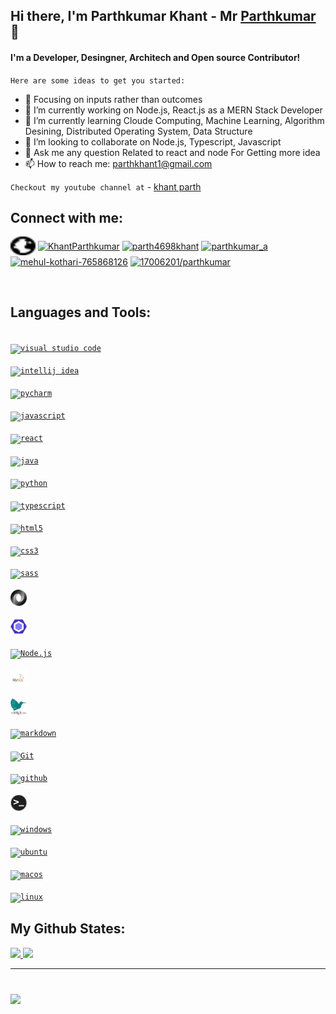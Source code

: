 ## Hi there, I'm Parthkumar Khant - Mr [Parthkumar ](https://parthkumar.w3spaces.com/) 👋

#### I'm a Developer, Desingner, Architech and Open source Contributor!


``Here are some ideas to get you started:``
- 📌 Focusing on inputs rather than outcomes
- 🔭 I’m currently working on Node.js, React.js as a MERN Stack Developer
- 🌱 I’m currently learning Cloude Computing, Machine Learning, Algorithm Desining, Distributed Operating System, Data Structure
- 👯 I’m looking to collaborate on Node.js, Typescript, Javascript
- 💬 Ask me any question Related to react and node For Getting more idea
- 📫 How to reach me: parthkhant1@gmail.com



``Checkout my youtube channel at`` - [khant parth](https://www.youtube.com/channel/UCg6qRGyr4WrRkunZzi2UdXg)

## Connect with me:
<p align="left">
<a href="https://parthkumar.w3spaces.com/"><img align="center" src="https://raw.githubusercontent.com/iconic/open-iconic/master/svg/globe.svg" alt="KhantParthkumar" height="30" width="40" /></a><span>
<a href="https://twitter.com/KhantParthkumar/"><img align="center" src="https://raw.githubusercontent.com/rahuldkjain/github-profile-readme-generator/master/src/images/icons/Social/twitter.svg" alt="KhantParthkumar" height="30" width="40" /></a></span><span>
<a href="https://facebook.com/parth4698khant/"><img align="center" src="https://cdn.jsdelivr.net/npm/simple-icons@3.4.0/icons/facebook.svg" alt="parth4698khant" height="30" width="40" /></a></span><span>
<a href="https://instagram.com/parthkumar_a" target="blank"><img align="center" src="https://raw.githubusercontent.com/rahuldkjain/github-profile-readme-generator/master/src/images/icons/Social/instagram.svg" alt="parthkumar_a" height="30" width="40" /></a></span><span>
<a href="https://linkedin.com/in/parthkumar-khant-8765b5130" target="blank"><img align="center" src="https://raw.githubusercontent.com/rahuldkjain/github-profile-readme-generator/master/src/images/icons/Social/linked-in-alt.svg" alt="mehul-kothari-765868126" height="30" width="40" /></a></span><span>
<a href="https://stackoverflow.com/users/17006201/parthkumar" target="blank"><img align="center" src="https://raw.githubusercontent.com/rahuldkjain/github-profile-readme-generator/master/src/images/icons/Social/stack-overflow.svg" alt="17006201/parthkumar" height="30" width="40" /></a></span>
</p>
<br />

## Languages and Tools:
[<code>
<img alt="visual studio code" width="26px" src="https://img.icons8.com/fluent/240/000000/visual-studio-code-2019.png" />
</code>](https://code.visualstudio.com/)[<code>
<img alt="intellij idea" width="26px" src="https://img.icons8.com/color/240/000000/intellij-idea.png" />
</code>](https://www.jetbrains.com/idea/)[<code>
<img alt="pycharm" width="26px" src="https://img.icons8.com/color/240/000000/pycharm.png" />
</code>](https://www.jetbrains.com/pycharm/)[<code>
<img alt="javascript" width="26px" src="https://img.icons8.com/color/240/000000/javascript.png" />
</code>](https://developer.mozilla.org/en-US/docs/Web/JavaScript)[<code>
<img alt="react" width="26px" src="https://img.icons8.com/color/240/000000/react-native.png" />
</code>](https://reactjs.org/)[<code>
<img alt="java" width="26px" src="https://img.icons8.com/color/240/000000/java-coffee-cup-logo.png">
</code>](https://docs.oracle.com/en/java/)[<code>
<img alt="python" width="26px" src="https://img.icons8.com/color/240/000000/python.png">
</code>](https://www.python.org/)[<code>
<img alt="typescript" width="26px" src="https://img.icons8.com/color/240/000000/typescript.png">
</code>](https://www.typescriptlang.org/)[<code>
<img alt="html5" width="26px" src="https://img.icons8.com/color/240/000000/html-5.png">
</code>](https://developer.mozilla.org/en-US/docs/Web/HTML)[<code>
<img alt="css3" width="26px" src="https://img.icons8.com/color/240/000000/css3.png">
</code>](https://developer.mozilla.org/en-US/docs/Web/CSS)[<code>
<img alt="sass" width="26px" src="https://img.icons8.com/color/240/000000/sass.png">
</code>](https://sass-lang.com/)[<code>
<img alt="json" width="26px" src="https://raw.githubusercontent.com/github/explore/80688e429a7d4ef2fca1e82350fe8e3517d3494d/topics/json/json.png">
</code>](https://www.json.org/json-en.html)[<code>
<img alt="eslint" width="26px" src="https://raw.githubusercontent.com/github/explore/80688e429a7d4ef2fca1e82350fe8e3517d3494d/topics/eslint/eslint.png">
</code>](https://eslint.org/)[<code>
<img alt="Node.js" width="26px" src="https://img.icons8.com/color/240/000000/nodejs.png">
</code>](https://nodejs.org/en/)[<code>
<img alt="MySQL" width="26px" src="https://raw.githubusercontent.com/github/explore/80688e429a7d4ef2fca1e82350fe8e3517d3494d/topics/mysql/mysql.png">
</code>](https://dev.mysql.com/)[<code>
<img alt="latex" width="26px" src="https://raw.githubusercontent.com/github/explore/80688e429a7d4ef2fca1e82350fe8e3517d3494d/topics/latex/latex.png">
</code>](https://www.latex-project.org/)[<code>
<img alt="markdown" width="26px" src="https://img.icons8.com/ios-filled/100/000000/markdown.png">
</code>](https://www.markdownguide.org/)[<code>
<img alt="Git" width="26px" src="https://img.icons8.com/color/240/000000/git.png">
</code>](https://git-scm.com/)[<code>
<img alt="github" width="26px" src="https://img.icons8.com/ios-glyphs/240/000000/github.png">
</code>](https://github.com/)[<code>
<img alt="terminal" width="26px" src="https://raw.githubusercontent.com/github/explore/80688e429a7d4ef2fca1e82350fe8e3517d3494d/topics/terminal/terminal.png">
</code>](https://docs.microsoft.com/en-us/windows/terminal/)
[<code>
<img alt="windows" width="26px" src="https://img.icons8.com/color/240/000000/windows-10.png">
</code>](https://www.microsoft.com/en-us/windows)
[<code>
<img alt="ubuntu" width="26px" src="https://img.icons8.com/color/96/000000/ubuntu--v1.png">
</code>](https://ubuntu.com/)
[<code>
<img alt="macos" width="26px" src="https://img.icons8.com/officel/160/000000/mac-logo.png">
</code>](https://developer.apple.com/macos/)
[<code>
<img alt="linux" width="26px" src="https://img.icons8.com/color/96/000000/linux.png">
</code>](https://www.kernel.org/)

## My Github States:
<div>
<a href="https://github.com/KhantParthkumarA">
  <img height="180em" src="https://github-readme-stats.vercel.app/api?username=KhantParthkumarA&show_icons=true&theme=chartreuse-light&include_all_commits=true&count_private=true"/>
  <img height="180em" src="https://github-readme-stats.vercel.app/api/top-langs/?username=KhantParthkumarA&layout=compact&langs_count=7&theme=chartreuse-light"/>
</div>

---
<div align="left" style="margin: 40px 0">
    <a href="https://github.com/antonkomarev/github-profile-views-counter">
        <img width="175px" src="https://komarev.com/ghpvc/?username=KhantParthkumarA&color=469d2b">
    </a>
</div>

